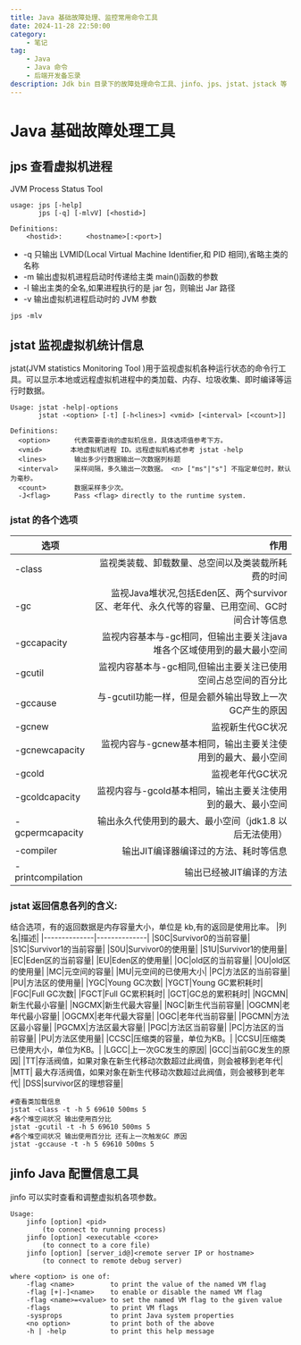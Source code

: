```yaml
---
title: Java 基础故障处理、监控常用命令工具
date: 2024-11-28 22:50:00
category:
    - 笔记
tag: 
    - Java
    - Java 命令
    - 后端开发备忘录
description: Jdk bin 目录下的故障处理命令工具、jinfo、jps、jstat、jstack 等
---
```


# Java 基础故障处理工具
## jps 查看虚拟机进程
JVM Process Status Tool
```shell title='命令格式'
usage: jps [-help]
       jps [-q] [-mlvV] [<hostid>]

Definitions:
    <hostid>:      <hostname>[:<port>]
```
* -q 只输出 LVMID(Local Virtual Machine Identifier,和 PID 相同),省略主类的名称
* -m 输出虚拟机进程启动时传递给主类 main()函数的参数
* -l 输出主类的全名,如果进程执行的是 jar 包，则输出 Jar 路径
* -v 输出虚拟机进程启动时的 JVM 参数
```shell title='例子'
jps -mlv
```
## jstat 监视虚拟机统计信息
jstat(JVM statistics Monitoring Tool )用于监视虚拟机各种运行状态的命令行工具。可以显示本地或远程虚拟机进程中的类加载、内存、垃圾收集、即时编译等运行时数据。
```shell title='命令格式'
Usage: jstat -help|-options
       jstat -<option> [-t] [-h<lines>] <vmid> [<interval> [<count>]]

Definitions:
  <option>      代表需要查询的虚拟机信息，具体选项值参考下方。
  <vmid>       本地虚拟机进程 ID。远程虚拟机格式参考 jstat -help
  <lines>       输出多少行数据输出一次数据列标题
  <interval>    采样间隔，多久输出一次数据。 <n> ["ms"|"s"] 不指定单位时，默认为毫秒。
  <count>       数据采样多少次。
  -J<flag>      Pass <flag> directly to the runtime system.
```
### jstat 的各个选项
|选项|作用|
|--------------|--------------:|
|-class|监视类装载、卸载数量、总空间以及类装载所耗费的时间|
|-gc|监视Java堆状况,包括Eden区、两个survivor区、老年代、永久代等的容量、已用空间、GC时间合计等信息|
|-gccapacity|监视内容基本与-gc相同，但输出主要关注java堆各个区域使用到的最大最小空间|
|-gcutil|监视内容基本与-gc相同,但输出主要关注已使用空间占总空间的百分比|
|-gccause|与-gcutil功能一样，但是会额外输出导致上一次GC产生的原因
|-gcnew|监视新生代GC状况|
|-gcnewcapacity|监视内容与-gcnew基本相同，输出主要关注使用到的最大、最小空间
|-gcold|监视老年代GC状况
|-gcoldcapacity|监视内容与-gcold基本相同，输出主要关注使用到的最大、最小空间
|-gcpermcapacity | 输出永久代使用到的最大、最小空间（jdk1.8 以后无法使用）
|-compiler|输出JIT编译器编译过的方法、耗时等信息
|-printcompilation|输出已经被JIT编译的方法

### jstat 返回信息各列的含义:
结合选项，有的返回数据是内存容量大小，单位是 kb,有的返回是使用比率。
|列名|描述|
|--------------|--------------|
|S0C|Survivor0的当前容量|
|S1C|Survivor1的当前容量|
|S0U|Survivor0的使用量|
|S1U|Survivor1的使用量|
|EC|Eden区的当前容量|
|EU|Eden区的使用量|
|OC|old区的当前容量|
|OU|old区的使用量|
|MC|元空间的容量|
|MU|元空间的已使用大小|
|PC|方法区的当前容量|
|PU|方法区的使用量|
|YGC|Young GC次数|
|YGCT|Young GC累积耗时|
|FGC|Full GC次数|
|FGCT|Full GC累积耗时|
|GCT|GC总的累积耗时|
|NGCMN|新生代最小容量|
|NGCMX|新生代最大容量|
|NGC|新生代当前容量|
|OGCMN|老年代最小容量|
|OGCMX|老年代最大容量|
|OGC|老年代当前容量|
|PGCMN|方法区最小容量|
|PGCMX|方法区最大容量|
|PGC|方法区当前容量|
|PC|方法区的当前容量|
|PU|方法区使用量|
|CCSC|压缩类的容量，单位为KB。|
|CCSU|压缩类已使用大小，单位为KB。|
|LGCC|上一次GC发生的原因|
|GCC|当前GC发生的原因|
|TT|存活阀值，如果对象在新生代移动次数超过此阀值，则会被移到老年代|
|MTT|	最大存活阀值，如果对象在新生代移动次数超过此阀值，则会被移到老年代|
|DSS|survivor区的理想容量|

```shell title='jstat 常用命令格式'
#查看类加载信息
jstat -class -t -h 5 69610 500ms 5
#各个堆空间状况 输出使用百分比
jstat -gcutil -t -h 5 69610 500ms 5
#各个堆空间状况 输出使用百分比 还有上一次触发GC 原因
jstat -gccause -t -h 5 69610 500ms 5

```

## jinfo Java 配置信息工具
jinfo 可以实时查看和调整虚拟机各项参数。
```shell title='命令格式'
Usage:
    jinfo [option] <pid>
        (to connect to running process)
    jinfo [option] <executable <core>
        (to connect to a core file)
    jinfo [option] [server_id@]<remote server IP or hostname>
        (to connect to remote debug server)

where <option> is one of:
    -flag <name>         to print the value of the named VM flag
    -flag [+|-]<name>    to enable or disable the named VM flag
    -flag <name>=<value> to set the named VM flag to the given value
    -flags               to print VM flags
    -sysprops            to print Java system properties
    <no option>          to print both of the above
    -h | -help           to print this help message
```
